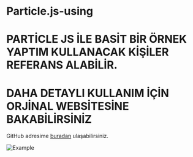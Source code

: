# Particle.js-using


# PARTİCLE JS İLE BASİT BİR ÖRNEK YAPTIM KULLANACAK KİŞİLER REFERANS ALABİLİR.
# DAHA DETAYLI KULLANIM İÇİN ORJİNAL WEBSİTESİNE BAKABİLİRSİNİZ
GitHub adresime [buradan](https://github.com/furkannzmnn) ulaşabilirsiniz.

![Example](https://hizliresim.com/hYXOtQ)
